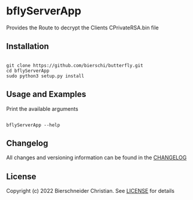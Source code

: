 # bflyServerApp
Provides the Route to decrypt the Clients CPrivateRSA.bin file

## Installation

<pre><code>
git clone https://github.com/bierschi/butterfly.git
cd bflyServerApp
sudo python3 setup.py install
</code></pre>

## Usage and Examples
Print the available arguments
<pre><code>
bflyServerApp --help
</code></pre>


## Changelog
All changes and versioning information can be found in the [CHANGELOG](https://github.com/bierschi/butterfly/blob/master/bflyServerApp/CHANGELOG.rst)

## License
Copyright (c) 2022 Bierschneider Christian. See [LICENSE](https://github.com/bierschi/butterfly/blob/master/bflyServerApp/LICENSE)
for details
